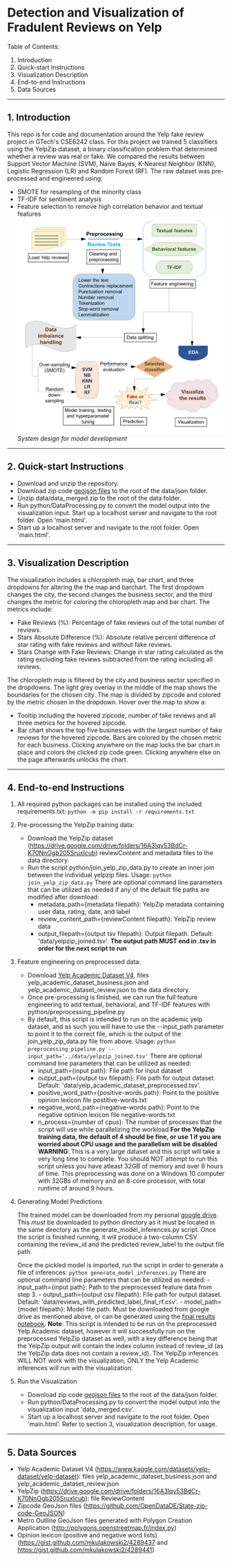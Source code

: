 # Detection and Visualization of Fradulent Reviews on Yelp

Table of Contents:
1. Introduction
2. Quick-start Instructions
3. Visualization Description
4. End-to-end Instructions
5. Data Sources

-------------------------------------------------------------------------------------------------------------

## 1. Introduction

  This repo is for code and documentation around the Yelp fake review project in GTech's CSE6242 class. For this project we trained 5 classifiers using the YelpZip dataset, a binary classification problem that determined whether a review was real or fake. We compared the results between Support Vector Machine (SVM), Naive Bayes, K-Nearest Neighbor (KNN), Logistic Regression (LR) and Random Forest (RF). The raw dataset was pre-processed and engineered using:
  - SMOTE for resampling of the minority class
  - TF-IDF for sentiment analysis
  - Feature selection to remove high correlation behavior and textual features
![Development Flowchart](images/Flowchart.png)
*System design for model development*

-------------------------------------------------------------------------------------------------------------

## 2. Quick-start Instructions

  - Download and unzip the repository.
  - Download zip code [geojson files](https://github.com/OpenDataDE/State-zip-code-GeoJSON) to the root of the data/json folder.
  - Unzip data/data_merged.zip to the root of the data folder.
  - Run python/DataProcessing.py to convert the model output into the visualization input. Start up a localhost server and navigate to the root folder. Open 'main.html'.
  - Start up a localhost server and navigate to the root folder. Open 'main.html'.
  
-------------------------------------------------------------------------------------------------------------

## 3. Visualization Description
 The visualization includes a chloropleth map, bar chart, and three dropdowns for altering the the map and barchart.
 The first dropdown changes the city, the second changes the business sector, and the third changes the metric for coloring the
 chloropleth map and bar chart. The metrics include:
 - Fake Reviews (%): Percentage of fake reviews out of the total number of reviews.
 - Stars Absolute Difference (%): Absolute relative percent difference of star rating with fake reviews and without fake reviews.
 - Stars Change with Fake Reviews: Change in star rating calculated as the rating excluding fake reviews subtracted from the rating including all reviews.

 The chloropleth map is filtered by the city and business sector specified in the dropdowns.  The light grey overlay in the middle of the map shows the boundaries for the chosen city. 
 The map is divided by zipcode and colored by the metric chosen in the dropdown. Hover over the map to show a:
 - Tooltip including the hovered zipcode, number of fake reviews and all three metrics for the hovered zipcode.
 - Bar chart shows the top five businesses with the largest number of fake reviews for the hovered zipcode. Bars are colored by the chosen metric for each business.
 Clicking anywhere on the map locks the bar chart in place and colors the clicked zip code green. Clicking anywhere else on the page afterwards unlocks the chart.

-------------------------------------------------------------------------------------------------------------

## 4. End-to-end Instructions

  1. All required python packages can be installed using the included requirements.txt:
    ```
    python -m pip install -r requirements.txt
    ```

  3. Pre-processing the YelpZip training data:
     - Download the YelpZip dataset (https://drive.google.com/drive/folders/16A3lqy53BdCr-K70NnOgb205SruxIcub) reviewContent and metadata files to the data directory.
     - Run the script python/join_yelp_zip_data.py to create an inner join between the individual yelpzip files.
       Usage: `python join_yelp_zip_data.py`
       There are optional command line parameters that can be utilized as needed if any of the default file paths are modified after download:
         - metadata_path={metadata filepath}: YelpZip metadata containing user data, rating, date, and label
         - review_content_path={reviewContent filepath}: YelpZip review data
         - output_filepath={output tsv filepath}: Output filepath. Default: 'data/yelpzip_joined.tsv'. **The output path MUST end in .tsv in order for the next script to run**

  4. Feature engineering on preprocessed data:
     - Download [Yelp Academic Dataset V4](https://gatech.app.box.com/s/zvinxc5sj3bwmcoybh3cw4fslywz7ewe/folder/203853457121), files yelp_academic_dataset_business.json and yelp_academic_dataset_review.json to the data directory.
     -  Once pre-processing is finished, we can run the full feature engineering to add textual, behavioral, and TF-IDF features with python/preprocessing_pipeline.py
     - By default, this script is intended to run on the academic yelp dataset, and as such you will have to use the --input_path parameter to point it to the correct file, which is the output of the join_yelp_zip_data.py file from above.
       Usage: `python preprocessing_pipeline.py --input_path='../data/yelpzip_joined.tsv'`
       There are optional command line parameters that can be utilized as needed:
       - input_path={input path}: File path for input dataset
       - output_path={output tsv filepath}: File path for output dataset. Default: 'data/yelp_academic_dataset_preprocessed.tsv'.
       - positive_word_path={positive-words path}: Point to the positive opinion lexicon file postitive-words.txt
       - negative_word_path={negative-words path}: Point to the negative optinion lexicon file negative-words.txt
       - n_process={number of cpus}: The number of processes that the script will use while parallelizing the workload **For the YelpZip training data, the default of 4 should be fine, or use 1 if you are worried about CPU usage and the parallelism will be disabled**
     **WARNING**: This is a very large dataset and this script will take a very long time to complete. You should NOT attempt to run this script unless you have atleast 32GB of memory and over 8 hours of time. This preprocessing was done on a Windows 10 computer with 32GBs of memory and an 8-core processor, with total runtime of around 9 hours.

5. Generating Model Predictions

   The trained model can be downloaded from my personal [google drive](https://drive.google.com/drive/folders/1dtbj9AsoQ1mubjxAIrev9Q2kP62EBdGh?usp=sharing). This *must* be downloaded to python directory as it must be located in the same directory as the generate_model_inferences.py script. Once the script is finished running, it will produce a two-column CSV containing the review_id and the predicted review_label to the output file path.

   Once the pickled model is imported, run the script in order to generate a file of inferences:
        `python generate_model_inferences.py`
        There are optional command line parameters that can be utilized as needed:
        - input_path={input path}: Path to the preprocessed feature data from step 3.
        - output_path={output csv filepath}: File path for output dataset. Default: 'data/reviews_with_predicted_label_final_rf.csv'.
        - model_path={model filepath}: Model file path. Must be downloaded from google drive as mentioned above, or can be generated using the [final results notebook](https://github.com/csaw51/yelp-fake-review-project/blob/main/python/notebooks/final_model_results.ipynb).
    **Note**: This script is intended to be run on the preprocessed Yelp Academic dataset, however it will successfully run on the preprocessed YelpZip dataset as well, with a key difference being that the YelpZip output will contain the index column instead of review_id (as the YelpZip data does not contain a review_id). The YelpZip inferences WILL NOT work with the visualization, ONLY the Yelp Academic inferences will run with the visualization.

6. Run the Visualization
   - Download zip code [geojson files](https://github.com/OpenDataDE/State-zip-code-GeoJSON) to the root of the data/json folder.
   - Run python/DataProcessing.py to convert the model output into the visualization input 'data_merged.csv'.
   - Start up a localhost server and navigate to the root folder. Open 'main.html'. Refer to section 3, visualization description, for usage.

 -------------------------------------------------------------------------------------------------------------

## 5. Data Sources
 - Yelp Academic Dataset V4 (https://www.kaggle.com/datasets/yelp-dataset/yelp-dataset): files yelp_academic_dataset_business.json and yelp_academic_dataset_review.json
 - YelpZip (https://drive.google.com/drive/folders/16A3lqy53BdCr-K70NnOgb205SruxIcub): file ReviewContent
 - Zipcode GeoJson files (https://github.com/OpenDataDE/State-zip-code-GeoJSON)
 - Metro Outline GeoJson files generated with Polygon Creation Application (http://polygons.openstreetmap.fr/index.py)
- Opinion lexicon (positive and negative word lists) (https://gist.github.com/mkulakowski2/4289437 and https://gist.github.com/mkulakowski2/4289441)
